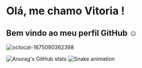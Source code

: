 

<!--
**vitoriashapiro/vitoriashapiro** is a ✨ _special_ ✨ repository because its `README.md` (this file) appears on your GitHub profile.

Here are some ideas to get you started:

- 🔭 I’m currently working on ...
- 🌱 I’m currently learning ...

- 🤔 I’m looking for help with ...
- 💬 Ask me about ...
- 📫 How to reach me: ...
- 😄 Pronouns: ...
- ⚡ Fun fact: ...
--> 
# Olá, me chamo Vitoria ! 
## Bem vindo ao meu perfil GitHub ☺️  
![octocat-1675090362398](https://user-images.githubusercontent.com/114372178/215514836-867c725f-469a-447e-bead-858bbd66bca6.png)

![Anurag's GitHub stats](https://github-readme-stats.vercel.app/api?username=anuraghazra&show_icons=true&theme=transparent)
![Snake animation](https://github.com/USERNAME/USERNAME/blob/output/github-contribution-grid-snake.svg)
